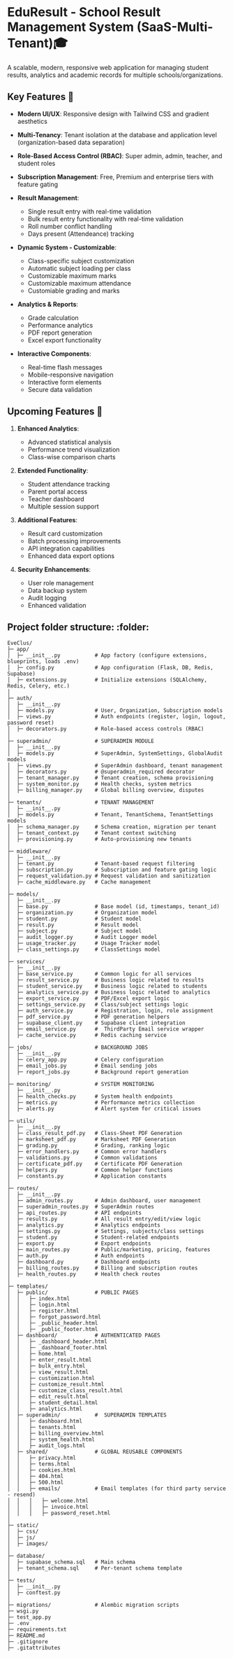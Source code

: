 # EduResult - School Result Management System (SaaS-Multi-Tenant)🎓

A scalable, modern, responsive web application for managing student results, analytics and academic records for multiple schools/organizations.

## Key Features 🚀

- **Modern UI/UX**: Responsive design with Tailwind CSS and gradient aesthetics

- **Multi-Tenancy**: Tenant isolation at the database and application level (organization-based data separation)

- **Role-Based Access Control (RBAC)**: Super admin, admin, teacher, and student roles

- **Subscription Management**: Free, Premium and enterprise tiers with feature gating

- **Result Management**:
  - Single result entry with real-time validation
  - Bulk result entry functionality with real-time validation
  - Roll number conflict handling
  - Days present (Attendeance) tracking
  
- **Dynamic System - Customizable**:
  - Class-specific subject customization
  - Automatic subject loading per class
  - Customizable maximum marks
  - Customizable maximum attendance
  - Customiable grading and marks

- **Analytics & Reports**:
  - Grade calculation
  - Performance analytics
  - PDF report generation
  - Excel export functionality

- **Interactive Components**:
  - Real-time flash messages
  - Mobile-responsive navigation
  - Interactive form elements
  - Secure data validation


## Upcoming Features 🔮

1. **Enhanced Analytics**:
   - Advanced statistical analysis
   - Performance trend visualization
   - Class-wise comparison charts

2. **Extended Functionality**:
   - Student attendance tracking
   - Parent portal access
   - Teacher dashboard
   - Multiple session support

3. **Additional Features**:
   - Result card customization
   - Batch processing improvements
   - API integration capabilities
   - Enhanced data export options

4. **Security Enhancements**:
   - User role management
   - Data backup system
   - Audit logging
   - Enhanced validation

## Project folder structure: :folder:

```
EveClus/
├─ app/
│  ├─ __init__.py           # App factory (configure extensions, blueprints, loads .env)
│  ├─ config.py             # App configuration (Flask, DB, Redis, Supabase)
│  ├─ extensions.py         # Initialize extensions (SQLAlchemy, Redis, Celery, etc.)
│
├─ auth/
│  ├─ __init__.py
│  ├─ models.py             # User, Organization, Subscription models
│  ├─ views.py              # Auth endpoints (register, login, logout, password reset)
│  ├─ decorators.py         # Role-based access controls (RBAC)
│
├─ superadmin/              # SUPERADMIN MODULE
│  ├─ __init__.py
│  ├─ models.py             # SuperAdmin, SystemSettings, GlobalAudit models
│  ├─ views.py              # SuperAdmin dashboard, tenant management
│  ├─ decorators.py         # @superadmin_required decorator
│  ├─ tenant_manager.py     # Tenant creation, schema provisioning
│  ├─ system_monitor.py     # Health checks, system metrics
│  ├─ billing_manager.py    # Global billing overview, disputes
│
├─ tenants/                 # TENANT MANAGEMENT
│  ├─ __init__.py
│  ├─ models.py             # Tenant, TenantSchema, TenantSettings models
│  ├─ schema_manager.py     # Schema creation, migration per tenant
│  ├─ tenant_context.py     # Tenant context switching
│  ├─ provisioning.py       # Auto-provisioning new tenants
│
├─ middleware/
│  ├─ __init__.py
│  ├─ tenant.py             # Tenant-based request filtering
│  ├─ subscription.py       # Subscription and feature gating logic
│  ├─ request_validation.py # Request validation and sanitization
│  ├─ cache_middleware.py   # Cache management
│
├─ models/
│  ├─ __init__.py
│  ├─ base.py               # Base model (id, timestamps, tenant_id)
│  ├─ organization.py       # Organization model
│  ├─ student.py            # Student model
│  ├─ result.py             # Result model
│  ├─ subject.py            # Subject model
│  ├─ audit_logger.py       # Audit Logger model
│  ├─ usage_tracker.py      # Usage Tracker model
│  ├─ class_settings.py     # ClassSettings model
│
├─ services/
│  ├─ __init__.py
│  ├─ base_service.py       # Common logic for all services
│  ├─ result_service.py     # Business logic related to results
│  ├─ student_service.py    # Business logic related to students
│  ├─ analytics_service.py  # Business logic related to analytics
│  ├─ export_service.py     # PDF/Excel export logic
│  ├─ settings_service.py   # Class/subject settings logic
│  ├─ auth_service.py       # Registration, login, role assignment
│  ├─ pdf_service.py        # PDF generation helpers
│  ├─ supabase_client.py    # Supabase client integration
│  ├─ email_service.py      #  ThirdParty Email service wrapper
│  ├─ cache_service.py      # Redis caching service
│
├─ jobs/                    # BACKGROUND JOBS
│  ├─ __init__.py
│  ├─ celery_app.py         # Celery configuration
│  ├─ email_jobs.py         # Email sending jobs
│  ├─ report_jobs.py        # Background report generation
│
├─ monitoring/              # SYSTEM MONITORING
│  ├─ __init__.py
│  ├─ health_checks.py      # System health endpoints
│  ├─ metrics.py            # Performance metrics collection
│  ├─ alerts.py             # Alert system for critical issues
│
├─ utils/
│  ├─ __init__.py
│  ├─ class_result_pdf.py   # Class-Sheet PDF Generation
│  ├─ marksheet_pdf.py      # Marksheet PDF Generation
│  ├─ grading.py            # Grading, ranking logic
│  ├─ error_handlers.py     # Common error handlers
│  ├─ validations.py        # Common validations
│  ├─ certificate_pdf.py    # Certificate PDF Generation
│  ├─ helpers.py            # Common helper functions
│  ├─ constants.py          # Application constants
│
├─ routes/
│  ├─ __init__.py
│  ├─ admin_routes.py       # Admin dashboard, user management
│  ├─ superadmin_routes.py  # SuperAdmin routes
│  ├─ api_routes.py         # API endpoints
│  ├─ results.py            # All result entry/edit/view logic
│  ├─ analytics.py          # Analytics endpoints
│  ├─ settings.py           # Settings, subjects/class settings
│  ├─ student.py            # Student-related endpoints
│  ├─ export.py             # Export endpoints
│  ├─ main_routes.py        # Public/marketing, pricing, features
│  ├─ auth.py               # Auth endpoints
│  ├─ dashboard.py          # Dashboard endpoints
│  ├─ billing_routes.py     # Billing and subscription routes
│  ├─ health_routes.py      # Health check routes
│
├─ templates/
│  ├─ public/               # PUBLIC PAGES
│  │   ├─ index.html
│  │   ├─ login.html
│  │   ├─ register.html
│  │   ├─ forgot_password.html
│  │   ├─ _public_header.html
│  │   ├─ _public_footer.html
│  ├─ dashboard/            # AUTHENTICATED PAGES
│  │   ├─ _dashboard_header.html
│  │   ├─ _dashboard_footer.html
│  │   ├─ home.html
│  │   ├─ enter_result.html
│  │   ├─ bulk_entry.html
│  │   ├─ view_result.html
│  │   ├─ customization.html
│  │   ├─ customize_result.html
│  │   ├─ customize_class_result.html
│  │   ├─ edit_result.html
│  │   ├─ student_detail.html
│  │   ├─ analytics.html
│  ├─ superadmin/           #  SUPERADMIN TEMPLATES
│  │   ├─ dashboard.html
│  │   ├─ tenants.html
│  │   ├─ billing_overview.html
│  │   ├─ system_health.html
│  │   ├─ audit_logs.html
│  ├─ shared/               # GLOBAL REUSABLE COMPONENTS
│  │   ├─ privacy.html
│  │   ├─ terms.html
│  │   ├─ cookies.html
│  │   ├─ 404.html
│  │   ├─ 500.html
│  │   ├─ emails/           # Email templates (for third party service - resend)
│  │   │   ├─ welcome.html
│  │   │   ├─ invoice.html
│  │   │   ├─ password_reset.html
│
├─ static/
│  ├─ css/
│  ├─ js/
│  ├─ images/
│
├─ database/
│  ├─ supabase_schema.sql   # Main schema
│  ├─ tenant_schema.sql     # Per-tenant schema template
│
├─ tests/
│  ├─ __init__.py
│  ├─ conftest.py
│
├─ migrations/              # Alembic migration scripts
├─ wsgi.py
├─ test_app.py
├─ .env
├─ requirements.txt
├─ README.md
├─ .gitignore
├─ .gitattributes
```
